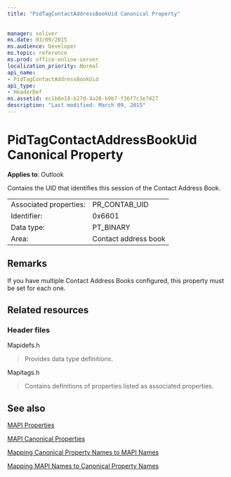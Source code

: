 ```yaml
---
title: "PidTagContactAddressBookUid Canonical Property"
 
 
manager: soliver
ms.date: 03/09/2015
ms.audience: Developer
ms.topic: reference
ms.prod: office-online-server
localization_priority: Normal
api_name:
- PidTagContactAddressBookUid
api_type:
- HeaderDef
ms.assetid: ec1b8e14-b27d-4a28-b9b7-f36f7c3e7427
description: "Last modified: March 09, 2015"
---
```


# PidTagContactAddressBookUid Canonical Property

  
  
**Applies to**: Outlook 
  
Contains the UID that identifies this session of the Contact Address Book.
  
|||
|:-----|:-----|
|Associated properties:  <br/> |PR_CONTAB_UID  <br/> |
|Identifier:  <br/> |0x6601  <br/> |
|Data type:  <br/> |PT_BINARY  <br/> |
|Area:  <br/> |Contact address book  <br/> |
   
## Remarks

If you have multiple Contact Address Books configured, this property must be set for each one. 
  
## Related resources

### Header files

Mapidefs.h
  
> Provides data type definitions.
    
Mapitags.h
  
> Contains definitions of properties listed as associated properties.
    
## See also



[MAPI Properties](mapi-properties.md)
  
[MAPI Canonical Properties](mapi-canonical-properties.md)
  
[Mapping Canonical Property Names to MAPI Names](mapping-canonical-property-names-to-mapi-names.md)
  
[Mapping MAPI Names to Canonical Property Names](mapping-mapi-names-to-canonical-property-names.md)

